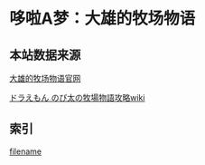 
# 哆啦A梦：大雄的牧场物语

## 本站数据来源

[大雄的牧场物语官网](https://bd.bn-ent.net/)

[ドラえもん のび太の牧場物語攻略wiki](https://gameranbu.jp/doraboku/)

<script async src="https://pagead2.googlesyndication.com/pagead/js/adsbygoogle.js"></script>
<!-- 广告1 -->
<ins class="adsbygoogle"
     style="display:block"
     data-ad-client="ca-pub-5834553078672615"
     data-ad-slot="5156697025"
     data-ad-format="auto"
     data-full-width-responsive="true"></ins>
<script>
     (adsbygoogle = window.adsbygoogle || []).push({});
</script>


## 索引

[filename](_sidebar.md ':include')